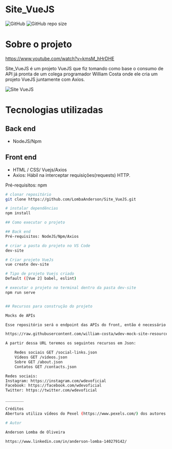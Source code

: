 # Site_VueJS

![GitHub](https://img.shields.io/github/license/LombaAnderson/Site_VueJS)
![GitHub repo size](https://img.shields.io/github/repo-size/LombaAnderson/Site_VueJS)

# Sobre o projeto

https://www.youtube.com/watch?v=kmsM_hHrDHE

Site_VueJS é um projeto VueJS que fiz tomando como base o consumo de API já pronta de um colega programador William Costa onde ele cria um projeto VueJS juntamente com Axios.

![Site VueJS](https://user-images.githubusercontent.com/60937513/131219817-6d1a9f10-9680-4356-8ef6-c189b8d192a2.png)

# Tecnologias utilizadas
## Back end
- NodeJS/Npm


## Front end 
- HTML / CSS/ Vuejs/Axios
- Axios: Hábil na interceptar requisições(requests) HTTP.

Pré-requisitos: npm 

```bash
# clonar repositório
git clone https://github.com/LombaAnderson/Site_VueJS.git

# instalar dependências
npm install

## Como executar o projeto

## Back end
Pré-requisitos: NodeJS/Npm/Axios

# criar a pasta do projeto no VS Code
dev-site

# Criar projeto VueJs
vue create dev-site

# Tipo de projeto Vuejs criado
Default ([Vue 2] babel, eslint)

# executar o projeto no terminal dentro da pasta dev-site
npm run serve


## Recursos para construção do projeto

Mocks de APIs

Esse repositório será o endpoint das APIs do front, então é necessário configurar a seguinte URL como base:

https://raw.githubusercontent.com/william-costa/wdev-mock-site-resources/master/api

A partir dessa URL teremos os seguintes recursos em Json:

    Redes sociais GET /social-links.json
    Vídeos GET /videos.json
    Sobre GET /about.json
    Contatos GET /contacts.json

Redes sociais:
Instagram: https://instagram.com/wdevoficial
Facebook: https://facebook.com/wdevoficial
Twitter: https://twitter.com/wdevoficial

________

Créditos
Abertura utiliza vídeos do Pexel (https://www.pexels.com/) dos autores Carlos Arribas, Joseph Redfield e BuildWith Angga

# Autor

Anderson Lomba de Oliveira

https://www.linkedin.com/in/anderson-lomba-140279142/





